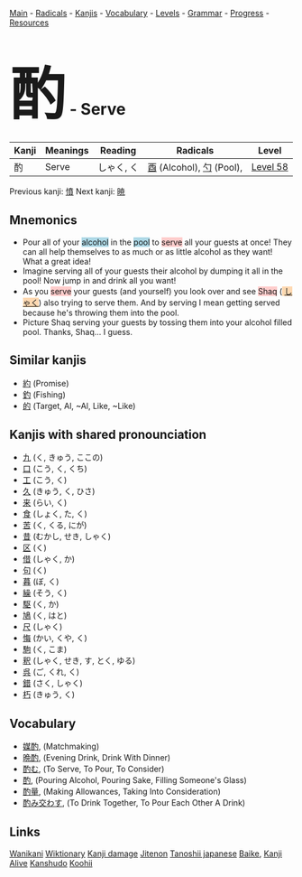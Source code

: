 <style> bigfont {font-size: 100px}</style>
[Main](../README.md) -
[Radicals](../radicals.md) -
[Kanjis](../kanjis.md) -
[Vocabulary](../vocabulary.md) -
[Levels](../levels.md) -
[Grammar](../grammar.md) - 
[Progress](../progress.md) -
[Resources](../resources.md)
# <bigfont> 酌</bigfont> - Serve 

| Kanji | Meanings | Reading | Radicals | Level |
| --- | --- | --- | --- | --- |
| 酌 | Serve | しゃく, く | [酉](../radicals/酉.md) (Alcohol), [勺](../radicals/勺.md) (Pool),  | [Level 58](../levels/wk_level58.md) |

Previous kanji: [憤](憤.md) Next kanji: [暁](暁.md) 

## Mnemonics
 * Pour all of your <span style="background-color:#ADD8E6"> alcohol</span> in the <span style="background-color:#ADD8E6"> pool</span> to <span style="background-color:#ffcccb"> serve</span> all your guests at once! They can all help themselves to as much or as little alcohol as they want! What a great idea!
* Imagine serving all of your guests their alcohol by dumping it all in the pool! Now jump in and drink all you want!
* As you <span style="background-color:#ffcccb"> serve</span> your guests (and yourself) you look over and see <span style="background-color:#ffcccb"> Shaq</span> (<span style="background-color:#fed8b1"> [しゃく](https://jisho.org/search/しゃく)</span>) also trying to serve them. And by serving I mean getting served because he's throwing them into the pool. 
* Picture Shaq serving your guests by tossing them into your alcohol filled pool. Thanks, Shaq... I guess.


## Similar kanjis
 * [約](約.md) (Promise)
* [釣](釣.md) (Fishing)
* [的](的.md) (Target, Al, ~Al, Like, ~Like)



## Kanjis with shared pronounciation
 * [九](九.md) (く, きゅう, ここの)
* [口](口.md) (こう, く, くち)
* [工](工.md) (こう, く)
* [久](久.md) (きゅう, く, ひさ)
* [来](来.md) (らい, く)
* [食](食.md) (しょく, た, く)
* [苦](苦.md) (く, くる, にが)
* [昔](昔.md) (むかし, せき, しゃく)
* [区](区.md) (く)
* [借](借.md) (しゃく, か)
* [句](句.md) (く)
* [暮](暮.md) (ぼ, く)
* [繰](繰.md) (そう, く)
* [駆](駆.md) (く, か)
* [鳩](鳩.md) (く, はと)
* [尺](尺.md) (しゃく)
* [悔](悔.md) (かい, くや, く)
* [駒](駒.md) (く, こま)
* [釈](釈.md) (しゃく, せき, す, とく, ゆる)
* [呉](呉.md) (ご, くれ, く)
* [錯](錯.md) (さく, しゃく)
* [朽](朽.md) (きゅう, く)



## Vocabulary
 * [媒酌](../vocabulary/酌.md), (Matchmaking)
* [晩酌](../vocabulary/酌.md), (Evening Drink, Drink With Dinner)
* [酌む](../vocabulary/酌.md), (To Serve, To Pour, To Consider)
* [酌](../vocabulary/酌.md), (Pouring Alcohol, Pouring Sake, Filling Someone's Glass)
* [酌量](../vocabulary/酌.md), (Making Allowances, Taking Into Consideration)
* [酌み交わす](../vocabulary/酌.md), (To Drink Together, To Pour Each Other A Drink)




## Links 


[Wanikani](https://www.wanikani.com/kanji/酌)
[Wiktionary](https://en.wiktionary.org/wiki/酌)
[Kanji damage](http://www.kanjidamage.com/kanji/search?utf8=✓&q=酌)
[Jitenon](https://jitenon.com/kanji/酌)
[Tanoshii japanese](https://www.tanoshiijapanese.com/dictionary/kanji.cfm?k=酌)
[Baike](https://baike.baidu.com/item/酌),
[Kanji Alive](https://app.kanjialive.com/酌)
[Kanshudo](https://www.kanshudo.com/searchmn?q=酌)
[Koohii](https://kanji.koohii.com/study/kanji/酌)
